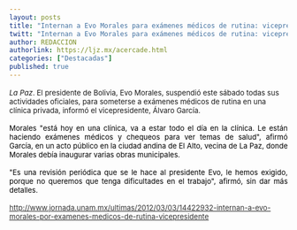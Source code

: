 ```yaml
---
layout: posts
title: "Internan a Evo Morales para exámenes médicos de rutina: vicepresidente"
twitt: "Internan a Evo Morales para exámenes médicos de rutina: vicepresidente"
author: REDACCION
authorlink: https://ljz.mx/acercade.html
categories: ["Destacadas"]
published: true
---
```

<p style="color: #000000; font-size: 16px; line-height: normal; text-align: justify;" />

<span style="font-size: small;" />*La Paz*. El presidente de Bolivia, Evo Morales, suspendió este sábado todas sus actividades oficiales, para someterse a exámenes médicos de rutina en una clínica privada, informó el vicepresidente, Álvaro García. </span></p> <p style="color: #000000; font-size: 16px; line-height: normal; text-align: justify;">
  <span style="font-size: small;">Morales "está hoy en una clínica, va a estar todo el día en la clínica. Le están haciendo exámenes médicos y chequeos para ver temas de salud", afirmó García, en un acto público en la ciudad andina de El Alto, vecina de La Paz, donde Morales debía inaugurar varias obras municipales.</span>
</p>

<p style="color: #000000; font-size: 16px; line-height: normal; text-align: justify;">
  <span style="font-size: small;">"Es una revisión periódica que se le hace al presidente Evo, le hemos exigido, porque no queremos que tenga dificultades en el trabajo", afirmó, sin dar más detalles.</span>
</p>

<p style="color: #000000; font-size: 16px; line-height: normal; text-align: justify;">
  <span style="font-size: small;"><a href="http://www.jornada.unam.mx/ultimas/2012/03/03/14422932-internan-a-evo-morales-por-examenes-medicos-de-rutina-vicepresidente"><span style="color: #333333;">http://www.jornada.unam.mx/ultimas/2012/03/03/14422932-internan-a-evo-morales-por-examenes-medicos-de-rutina-vicepresidente</span></a><br /></span>
</p>
